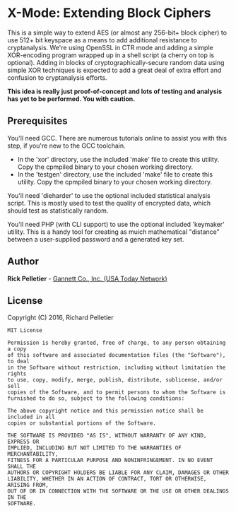 # X-Mode: Extending Block Ciphers

This is a simple way to extend AES (or almost any 256-bit+ block cipher) to use 512+ bit keyspace as a means to add additional resistance to cryptanalysis. We're using OpenSSL in CTR mode and adding a simple XOR-encoding program wrapped up in a shell script (a cherry on top is optional). Adding in blocks of cryptographically-secure random data using simple XOR techniques is expected to add a great deal of extra effort and confusion to cryptanalysis efforts.

**This idea is really just proof-of-concept and lots of testing and analysis has yet to be performed. You with caution.**

## Prerequisites

You'll need GCC. There are numerous tutorials online to assist you with this step, if you're new to the GCC toolchain.

* In the 'xor' directory, use the included 'make' file to create this utility. Copy the cpmpiled binary to your chosen working directory.
* In the 'testgen' directory, use the included 'make' file to create this utility. Copy the cpmpiled binary to your chosen working directory.

You'll need 'dieharder' to use the optional included statistical analysis script. This is mostly used to test the quality of encrypted data, which should test as statistically random.

You'll need PHP (with CLI support) to use the optional included 'keymaker' utility. This is a handy tool for creating as muich mathematical "distance" between a user-supplied password and a generated key set.

## Author

**Rick Pelletier** - [Gannett Co., Inc. (USA Today Network)](https://www.usatoday.com/)

## License

Copyright (C) 2016, Richard Pelletier

```
MIT License

Permission is hereby granted, free of charge, to any person obtaining a copy
of this software and associated documentation files (the "Software"), to deal
in the Software without restriction, including without limitation the rights
to use, copy, modify, merge, publish, distribute, sublicense, and/or sell
copies of the Software, and to permit persons to whom the Software is
furnished to do so, subject to the following conditions:

The above copyright notice and this permission notice shall be included in all
copies or substantial portions of the Software.

THE SOFTWARE IS PROVIDED "AS IS", WITHOUT WARRANTY OF ANY KIND, EXPRESS OR
IMPLIED, INCLUDING BUT NOT LIMITED TO THE WARRANTIES OF MERCHANTABILITY,
FITNESS FOR A PARTICULAR PURPOSE AND NONINFRINGEMENT. IN NO EVENT SHALL THE
AUTHORS OR COPYRIGHT HOLDERS BE LIABLE FOR ANY CLAIM, DAMAGES OR OTHER
LIABILITY, WHETHER IN AN ACTION OF CONTRACT, TORT OR OTHERWISE, ARISING FROM,
OUT OF OR IN CONNECTION WITH THE SOFTWARE OR THE USE OR OTHER DEALINGS IN THE
SOFTWARE.
```

